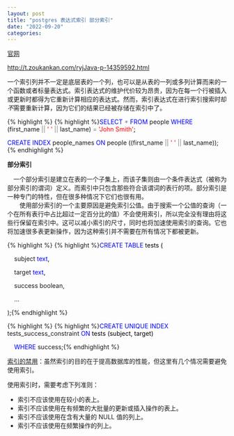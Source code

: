 ```yaml
---
layout: post
title: "postgres 表达式索引 部分索引"
date: "2022-09-20"
categories: 
---
```

<p><a href="http://www.postgres.cn/docs/9.5/indexes-expressional.html">官网</a></p>

<p><a href="http://t.zoukankan.com/ryjJava-p-14359592.html">http://t.zoukankan.com/ryjJava-p-14359592.html</a></p>

<p><span class="pre-scrollable">一个索引列并不一定是底层表的一个列，也可以是从表的一列或多列计算而来的一个函数或者标量表达式。索引表达式的维护代价较为昂贵，因为在每一个行被插入或更新时都得为它重新计算相应的表达式。然而，索引表达式在进行索引搜索时却<span class="emphasis"><em>不</em>需要重新计算，因为它们的结果已经被存储在索引中了。</span></span></p>

{% highlight %}
{% highlight %}<span class="pre-scrollable"><span style="color: rgba(0, 0, 255, 1)">SELECT</span> <span style="color: rgba(128, 128, 128, 1)">*</span> <span style="color: rgba(0, 0, 255, 1)">FROM</span> people <span style="color: rgba(0, 0, 255, 1)">WHERE</span> (first_name <span style="color: rgba(128, 128, 128, 1)">||</span> <span style="color: rgba(255, 0, 0, 1)">&#39;</span> <span style="color: rgba(255, 0, 0, 1)">&#39;</span> <span style="color: rgba(128, 128, 128, 1)">||</span> last_name) <span style="color: rgba(128, 128, 128, 1)">=</span> <span style="color: rgba(255, 0, 0, 1)">&#39;</span><span style="color: rgba(255, 0, 0, 1)">John Smith</span><span style="color: rgba(255, 0, 0, 1)">&#39;</span><span style="color: rgba(0, 0, 0, 1)">;</span>

<span style="color: rgba(0, 0, 255, 1)">CREATE</span> <span style="color: rgba(0, 0, 255, 1)">INDEX</span> people_names <span style="color: rgba(0, 0, 255, 1)">ON</span> people ((first_name <span style="color: rgba(128, 128, 128, 1)">||</span> <span style="color: rgba(255, 0, 0, 1)">&#39;</span> <span style="color: rgba(255, 0, 0, 1)">&#39;</span> <span style="color: rgba(128, 128, 128, 1)">||</span> last_name));</span>{% endhighlight %}

<p><strong><span class="pre-scrollable">部分索引</span></strong></p>

<p><span class="pre-scrollable">　一个部分索引是建立在表的一个子集上，而该子集则由一个条件表达式（被称为部分索引的谓词）定义。而索引中只包含那些符合该谓词的表行的项。部分索引是一种专门的特性，但在很多种情况下它们也很有用。<br />
　　使用部分索引的一个主要原因是避免索引公值。由于搜索一个公值的查询（一个在所有表行中占比超过一定百分比的值）不会使用索引，所以完全没有理由将这些行保留在索引中。这可以减小索引的尺寸，同时也将加速使用索引的查询。它也将加速很多表更新操作，因为这种索引并不需要在所有情况下都被更新。</span></p>

{% highlight %}
{% highlight %}<span class="pre-scrollable"><span style="color: rgba(0, 0, 255, 1)">CREATE</span> <span style="color: rgba(0, 0, 255, 1)">TABLE</span><span style="color: rgba(0, 0, 0, 1)"> tests (

&nbsp;&nbsp;&nbsp; subject </span><span style="color: rgba(0, 0, 255, 1)">text</span><span style="color: rgba(0, 0, 0, 1)">,

&nbsp;&nbsp;&nbsp; target </span><span style="color: rgba(0, 0, 255, 1)">text</span><span style="color: rgba(0, 0, 0, 1)">,

&nbsp;&nbsp;&nbsp; success boolean,

&nbsp;&nbsp;&nbsp; ...

);</span></span>{% endhighlight %}

{% highlight %}
{% highlight %}<span style="color: rgba(0, 0, 255, 1)">CREATE</span> <span style="color: rgba(0, 0, 255, 1)">UNIQUE</span> <span style="color: rgba(0, 0, 255, 1)">INDEX</span> tests_success_constraint <span style="color: rgba(0, 0, 255, 1)">ON</span><span style="color: rgba(0, 0, 0, 1)"> tests (subject, target)

&nbsp;&nbsp;&nbsp; </span><span style="color: rgba(0, 0, 255, 1)">WHERE</span> success;{% endhighlight %}

<p><a href="https://www.runoob.com/postgresql/postgresql-index.html">索引的禁用</a>：虽然索引的目的在于提高数据库的性能，但这里有几个情况需要避免使用索引。</p>

<p>使用索引时，需要考虑下列准则：</p>

<ul>
	<li>索引不应该使用在较小的表上。</li>
	<li>索引不应该使用在有频繁的大批量的更新或插入操作的表上。</li>
	<li>索引不应该使用在含有大量的 NULL 值的列上。</li>
	<li>索引不应该使用在频繁操作的列上。</li>
</ul>

<p>&nbsp;</p>

<div class="notranslate" style="all: initial;">&nbsp;</div>

